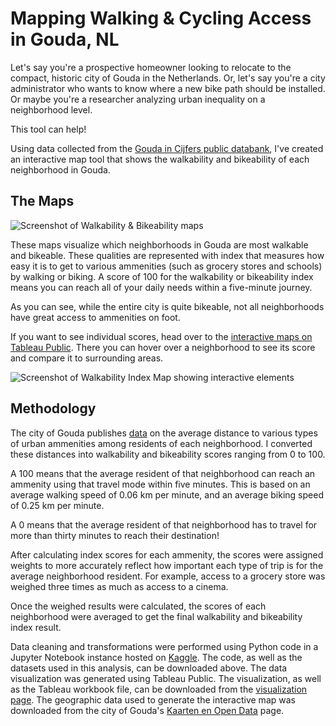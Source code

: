 # Mapping Walking & Cycling Access in Gouda, NL
Let's say you're a prospective homeowner looking to relocate to the compact, historic city of Gouda in the Netherlands. Or, let's say you're a city administrator who wants to know where a new bike path should be installed. Or maybe you're a researcher analyzing urban inequality on a neighborhood level.

This tool can help!

Using data collected from the [Gouda in Cijfers public databank](https://gouda.incijfers.nl/), I've created an interactive map tool that shows the walkability and bikeability of each neighborhood in Gouda.

## The Maps
![Screenshot of Walkability & Bikeability maps](https://github.com/user-attachments/assets/1a7287d5-5954-4ec6-b9cb-4c077574f101)

These maps visualize which neighborhoods in Gouda are most walkable and bikeable. These qualities are represented with index that measures how easy it is to get to various ammenities (such as grocery stores and schools) by walking or biking. A score of 100 for the walkability or bikeability index means you can reach all of your daily needs within a five-minute journey.

As you can see, while the entire city is quite bikeable, not all neighborhoods have great access to ammenities on foot.

If you want to see individual scores, head over to the [interactive maps on Tableau Public](https://public.tableau.com/views/GoudaWalkabilityandBikeability/GoudaAccessibilityIndices?:language=en-US&:sid=&:redirect=auth&:display_count=n&:origin=viz_share_link). There you can hover over a neighborhood to see its score and compare it to surrounding areas.

![Screenshot of Walkability Index Map showing interactive elements](https://github.com/user-attachments/assets/e8f9d4e6-6642-4720-be37-4735d9c0c068)

## Methodology
The city of Gouda publishes [data](https://gouda.incijfers.nl/) on the average distance to various types of urban ammenities among residents of each neighborhood. I converted these distances into walkability and bikeability scores ranging from 0 to 100. 

A 100 means that the average resident of that neighborhood can reach an ammenity using that travel mode within five minutes. This is based on an average walking speed of 0.06 km per minute, and an average biking speed of 0.25 km per minute.

A 0 means that the average resident of that neighborhood has to travel for more than thirty minutes to reach their destination!

After calculating index scores for each ammenity, the scores were assigned weights to more accurately reflect how important each type of trip is for the average neighborhood resident. For example, access to a grocery store was weighed three times as much as access to a cinema.

Once the weighed results were calculated, the scores of each neighborhood were averaged to get the final walkability and bikeability index result.

Data cleaning and transformations were performed using Python code in a Jupyter Notebook instance hosted on [Kaggle](https://www.kaggle.com/). The code, as well as the datasets used in this analysis, can be downloaded above. The data visualization was generated using Tableau Public. The visualization, as well as the Tableau workbook file, can be downloaded from the [visualization page](https://public.tableau.com/views/GoudaWalkabilityandBikeability/GoudaAccessibilityIndices?:language=en-US&:sid=&:redirect=auth&:display_count=n&:origin=viz_share_link). The geographic data used to generate the interactive map was downloaded from the city of Gouda's [Kaarten en Open Data](https://gis.gouda.nl/portal/page/kaarten-en-open-data;jsessionid=3CF4B18E2D748B2B707DF3DDB388ABC4) page.
